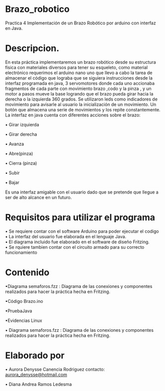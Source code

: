 # Brazo_robotico
Practica 4 Implementación de un Brazo  Robótico por arduino con interfaz en Java.

# Descripcion.
En esta práctica  implementaremos un brazo robótico desde su estructura  física  con materiales diversos para  tener  su  esqueleto, como  material  electrónico  requerimos  el arduino nano uno que llevo  a cabo la tarea de almacenar el código  que lograba que se siguiera instrucciones desde la interfaz  programada en java,  3 servomotores donde cada uno accionaba  fragmentos de cada parte con movimiento  brazo ,codo y la pinza ,  y un motor a pasos mueve  la base logrando  que el  brazo pueda  girar hacia la derecha o la izquierda 360 grados. Se  utilizaron leds como indicadores de movimiento para avisarle al usuario la inicialización de un movimiento. Un botón que almacena una serie de  movimientos y los repite constantemente.
La  interfaz en java  cuenta con diferentes acciones sobre el brazo:

•	Girar izquierda

•	Girar derecha

•	Avanza

•	Abre(pinza)

•	Cierra (pinza)

•	Subir 

•	Bajar

Es una  interfaz amigable con el  usuario dado que  se pretende que llegue a ser de alto alcance en un futuro. 

# Requisitos para utilizar el programa 
• Se requiere contar con el software Arduino para poder ejecutar el codigo <br>
• La interfaz del usuario fue elaborada en el lenguaje Java. <br>
• El diagrama incluido fue elaborado en el software de diseño Fritzing. <br>
• Se rquiere tambien contar con el circuito armado para su correcto funcionamiento <br>

# Contenido 
•Diagrama semaforos.fzz : Diagrama de las conexiones y componentes realizados para hacer la práctica hecha en Fritzing.

•Código Brazo.ino

•PruebaJava

•Evidencias Linux

• Diagrama semaforos.fzz : Diagrama de las conexiones y componentes realizados para hacer la práctica hecha en Fritzing.


# Elaborado por
• Aurora Denysse Canencia Rodriguez  contacto: aurora_denysse@hotmail.com  <br>

• Diana Andrea Ramos Ledesma 



